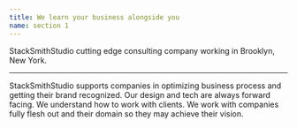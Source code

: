 ```yaml
---
title: We learn your business alongside you
name: section 1
---
```

StackSmithStudio cutting edge consulting company working in Brooklyn, New York.

- - -

StackSmithStudio supports companies in optimizing business process and getting their brand recognized. Our design and tech are always forward facing. We understand how to work with clients. We work with companies fully flesh out and their domain so they may achieve their vision.
